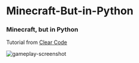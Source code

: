 # Minecraft-But-in-Python

### Minecraft, but in Python

Tutorial from [Clear Code](https://www.youtube.com/watch?v=DHSRaVeQxIk)

![gameplay-screenshot](/asset/game_screenshot.png "Gameplay")

